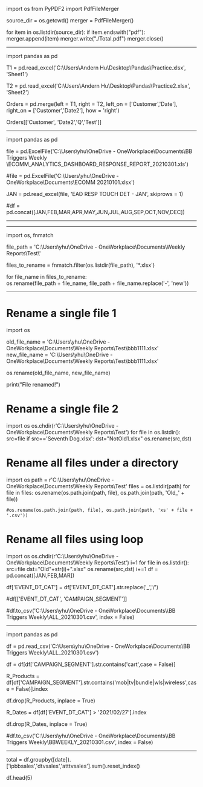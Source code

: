 import os
from PyPDF2 import PdfFileMerger

source_dir = os.getcwd()
merger = PdfFileMerger()

for item in os.listdir(source_dir):
    if item.endswith("pdf"):
        merger.append(item)
merger.write("./Total.pdf")
merger.close()

-------------------------------------------------------------------------------------------------------------------------
import pandas as pd

T1 = pd.read_excel('C:\\Users\\Andern Hu\\Desktop\\Pandas\\Practice.xlsx', 'Sheet1')

T2 = pd.read_excel('C:\\Users\\Andern Hu\\Desktop\\Pandas\\Practice2.xlsx', 'Sheet2')

Orders = pd.merge(left = T1, right = T2, left_on = ['Customer','Date'], right_on = ['Customer','Date2'], how = 'right')

Orders[['Customer', 'Date2','Q','Test']]

-------------------------------------------------------------------------------------------------------------------------
import pandas as pd

file = pd.ExcelFile('C:\\Users\\yhu\\OneDrive - OneWorkplace\\Documents\\BB Triggers Weekly\
\\ECOMM_ANALYTICS_DASHBOARD_RESPONSE_REPORT_20210301.xls')

#file = pd.ExcelFile('C:\\Users\\yhu\\OneDrive - OneWorkplace\\Documents\\ECOMM 20210101.xlsx')

JAN = pd.read_excel(file, 'EAD RESP TOUCH DET - JAN', skiprows = 1)

#df = pd.concat([JAN,FEB,MAR,APR,MAY,JUN,JUL,AUG,SEP,OCT,NOV,DEC])

-----------------------------------------------------------------------------------------------------------------------



-------------------------------------------------------------------------------------------------------------------------
import os, fnmatch

file_path = 'C:\\Users\\yhu\\OneDrive - OneWorkplace\\Documents\\Weekly Reports\\Test\\'

files_to_rename = fnmatch.filter(os.listdir(file_path), '*.xlsx')

for file_name in files_to_rename:    
    os.rename(file_path + file_name, 
          file_path + file_name.replace('-', 'new'))
          
----------------------------------------------------------------------------------------------------------------------
# Rename a single file 1
import os

old_file_name = 'C:\\Users\\yhu\\OneDrive - OneWorkplace\\Documents\\Weekly Reports\\Test\\bbb1111.xlsx'
new_file_name = 'C:\\Users\\yhu\\OneDrive - OneWorkplace\\Documents\\Weekly Reports\\Test\\bbb1111.xlsx'

os.rename(old_file_name, new_file_name)

print("File renamed!")

# Rename a single file 2 
import os
os.chdir(r'C:\Users\yhu\OneDrive - OneWorkplace\Documents\Weekly Reports\Test')
for file in os.listdir():
    src=file
    if src=='Seventh Dog.xlsx':
           dst="NotOld1.xlsx"
           os.rename(src,dst)

# Rename all files under a directory
import os
path = r'C:\Users\yhu\OneDrive - OneWorkplace\Documents\Weekly Reports\Test'
files = os.listdir(path)
for file in files:
    os.rename(os.path.join(path, file), os.path.join(path, 'Old_' + file))

    #os.rename(os.path.join(path, file), os.path.join(path, 'xs' + file + '.csv'))

# Rename all files using loop
import os
os.chdir(r'C:\Users\yhu\OneDrive - OneWorkplace\Documents\Weekly Reports\Test')
i=1
for file in os.listdir():
    src=file
    dst="Old"+str(i)+".xlsx"
    os.rename(src,dst)
    i+=1
df = pd.concat([JAN,FEB,MAR])

df['EVENT_DT_CAT'] = df['EVENT_DT_CAT'].str.replace('_','/')

#df[['EVENT_DT_CAT', 'CAMPAIGN_SEGMENT']]

#df.to_csv('C:\\Users\\yhu\\OneDrive - OneWorkplace\\Documents\\\\BB Triggers Weekly\\ALL_20210301.csv', index = False)

---------------------------------------------------------------------------------------------------------------------------

import pandas as pd

df = pd.read_csv('C:\\Users\\yhu\\OneDrive - OneWorkplace\\Documents\\BB Triggers Weekly\\ALL_20210301.csv')

df = df[df['CAMPAIGN_SEGMENT'].str.contains('cart',case = False)]

R_Products = df[df['CAMPAIGN_SEGMENT'].str.contains('mob|tv|bundle|wls|wireless',case = False)].index

df.drop(R_Products, inplace = True)

R_Dates = df[df['EVENT_DT_CAT'] > '2021/02/27'].index

df.drop(R_Dates, inplace = True)

#df.to_csv('C:\\Users\\yhu\\OneDrive - OneWorkplace\\Documents\\\\BB Triggers Weekly\\BBWEEKLY_20210301.csv', index = False)

----------------------------------------------------------------------------------------------------------------------------

total = df.groupby([date]).['ipbbsales','dtvsales','atttvsales'].sum().reset_index()

df.head(5)


